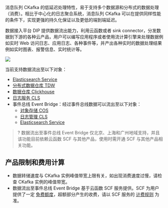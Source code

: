 消息队列 CKafka 的低延迟处理特性，易于支持多个数据源和分布式的数据处理（消费）。相比于中心化的日志聚合系统，消息队列 CKafka 可以在提供同样性能的条件下，实现更强的持久化保证以及更低的端到端延迟。

数据接入平台 DIP 提供数据流出能力，利用云函数或者 sink connector，分发数据到下游的各种云产品，用户可以编写应用程序或者使用流计算引擎来处理数据例如实时 Web 访问日志、应用日志、各种事件等，并产出各种实时的数据处理结果例如实时图表、报警信息、实时统计等。

![](https://qcloudimg.tencent-cloud.cn/raw/813660dbc2b33dc4c3758c49faf1dbf0.png)

当前支持数据流出至以下对象：
- [Elasticsearch Service](https://cloud.tencent.com/document/product/1591/74498)
- [分布式数据仓库 TDW](https://cloud.tencent.com/document/product/1591/74499)
- [数据仓库 Clickhouse](https://cloud.tencent.com/document/product/1591/74500)
- [日志服务 CLS](https://cloud.tencent.com/document/product/1591/74501)
- 事件总线 Event Bridge：经过事件总线数据可以流出至以下对象：
  - [对象存储 COS](https://cloud.tencent.com/document/product/1591/74504)
  - [日志管理 CLS](https://cloud.tencent.com/document/product/1591/74505)
  - [Elasticsearch Service](https://cloud.tencent.com/document/product/1591/74506)

> ? 数据流出至事件总线 Event Bridge 仅北京、上海和广州地域支持，并且该功能目前依赖云函数 SCF 与其他产品，使用时需开通 SCF 与其他产品相关功能。



## 产品限制和费用计算

- 数据转储速度与 CKafka 实例峰值带宽上限有关，如出现消费速度过慢，请检查 CKafka 实例的峰值带宽。
- 数据流出至事件总线 Event Bridge 基于云函数 SCF 服务提供。SCF 为用户提供了一定 [免费额度](https://cloud.tencent.com/document/product/583/12282)，超额部分产生的收费，请以 SCF 服务的 [计费规则](https://cloud.tencent.com/document/product/583/17299) 为准。
